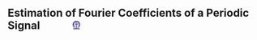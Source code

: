 ## Estimation of Fourier Coefficients of a Periodic Signal  &nbsp; &nbsp; &nbsp; &nbsp; &nbsp; &nbsp; <img src="images/iitkgp.png" width="3%" />
